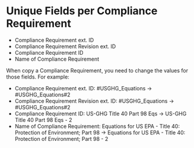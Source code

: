# Unique Fields per Compliance Requirement

* Compliance Requirement ext. ID
* Compliance Requirement Revision ext. ID
* Compliance Requirement ID
* Name of Compliance Requirement

When copy a Compliance Requirement, you need to change the values for those fields. For example:

* Compliance Requirement ext. ID: #USGHG_Equations -> #USGHG_Equations#2
* Compliance Requirement Revision ext. ID: #USGHG_Equations -> #USGHG_Equations#2
* Compliance Requirement ID: US-GHG Title 40 Part 98 Eqs -> US-GHG Title 40 Part 98 Eqs - 2
* Name of Compliance Requirement: Equations for US EPA - Title 40: Protection of Environment; Part 98 -> Equations for US EPA - Title 40: Protection of Environment; Part 98 - 2